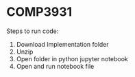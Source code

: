 # COMP3931

Steps to run code:
1. Download Implementation folder
2. Unzip
3. Open folder in python jupyter notebook
4. Open and run notebook file

